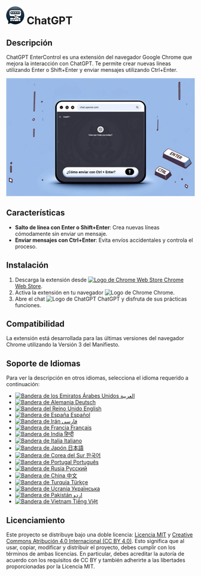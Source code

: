 # ![ChatGPT EnterControl Icon](../../icons/icon48.png) ChatGPT 

## Descripción

ChatGPT EnterControl es una extensión del navegador Google Chrome que mejora la interacción con ChatGPT. Te permite crear nuevas líneas utilizando Enter o Shift+Enter y enviar mensajes utilizando Ctrl+Enter.

![ChatGPT EnterControl Promo Image](../promo-images/promo-image_ES.jpg)

## Características

- **Salto de línea con Enter o Shift+Enter**: Crea nuevas líneas cómodamente sin enviar un mensaje.
- **Enviar mensajes con Ctrl+Enter**: Evita envíos accidentales y controla el proceso.

## Instalación
1. Descarga la extensión desde [<img src="https://fonts.gstatic.com/s/i/productlogos/chrome_store/v7/192px.svg" width="12" alt="Logo de Chrome Web Store"> Chrome Web Store](https://chromewebstore.google.com/detail/ChatGPT-EnterControl).
2. Activa la extensión en tu navegador <img src="https://fonts.gstatic.com/s/i/productlogos/chrome/v7/192px.svg" width="12" alt="Logo de Chrome"> Chrome.
3. Abre el chat <img src="https://upload.wikimedia.org/wikipedia/commons/0/04/ChatGPT_logo.svg" width="12" alt="Logo de ChatGPT"> ChatGPT y disfruta de sus prácticas funciones.

## Compatibilidad

La extensión está desarrollada para las últimas versiones del navegador Chrome utilizando la Versión 3 del Manifiesto.

## Soporte de Idiomas

Para ver la descripción en otros idiomas, selecciona el idioma requerido a continuación:

- [<img src="https://flagcdn.com/ae.svg" width="18" alt="Bandera de los Emiratos Árabes Unidos"> العربية](./README_AR.md)
- [<img src="https://flagcdn.com/de.svg" width="18" alt="Bandera de Alemania"> Deutsch](./README_DE.md)
- [<img src="https://flagcdn.com/gb.svg" width="18" alt="Bandera del Reino Unido"> English](../../README.md)
- [<img src="https://flagcdn.com/es.svg" width="18" alt="Bandera de España"> Español](./README_ES.md)
- [<img src="https://flagcdn.com/ir.svg" width="18" alt="Bandera de Irán"> فارسی](./README_FA.md)
- [<img src="https://flagcdn.com/fr.svg" width="18" alt="Bandera de Francia"> Français](./README_FR.md)
- [<img src="https://flagcdn.com/in.svg" width="18" alt="Bandera de India"> हिन्दी](./README_HI.md)
- [<img src="https://flagcdn.com/it.svg" width="18" alt="Bandera de Italia"> Italiano](./README_IT.md)
- [<img src="https://flagcdn.com/jp.svg" width="18" alt="Bandera de Japón"> 日本語](./README_JA.md)
- [<img src="https://flagcdn.com/kr.svg" width="18" alt="Bandera de Corea del Sur"> 한국어](./README_KO.md)
- [<img src="https://flagcdn.com/pt.svg" width="18" alt="Bandera de Portugal"> Português](./README_PT.md)
- [<img src="https://flagcdn.com/ru.svg" width="18" alt="Bandera de Rusia"> Русский](./README_RU.md)
- [<img src="https://flagcdn.com/cn.svg" width="18" alt="Bandera de China"> 中文](./README_ZH.md)
- [<img src="https://flagcdn.com/tr.svg" width="18" alt="Bandera de Turquía"> Türkçe](./README_TR.md)
- [<img src="https://flagcdn.com/ua.svg" width="18" alt="Bandera de Ucrania"> Українська](./README_UK.md)
- [<img src="https://flagcdn.com/pk.svg" width="18" alt="Bandera de Pakistán"> اردو](./README_UR.md)
- [<img src="https://flagcdn.com/vi.svg" width="18" alt="Bandera de Vietnam"> Tiếng Việt](./README_VI.md)

## Licenciamiento

Este proyecto se distribuye bajo una doble licencia: [Licencia MIT](../../LICENSE_MIT) y [Creative Commons Atribución 4.0 Internacional (CC BY 4.0)](../../LICENSE_CC_BY_4.0). Esto significa que al usar, copiar, modificar y distribuir el proyecto, debes cumplir con los términos de ambas licencias. En particular, debes acreditar la autoría de acuerdo con los requisitos de CC BY y también adherirte a las libertades proporcionadas por la Licencia MIT.
